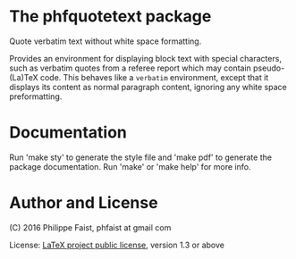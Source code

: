 # The phfquotetext package

Quote verbatim text without white space formatting.

Provides an environment for displaying block text with special characters, such
as verbatim quotes from a referee report which may contain pseudo-(La)TeX code.
This behaves like a `verbatim` environment, except that it displays its content
as normal paragraph content, ignoring any white space preformatting.


# Documentation

Run 'make sty' to generate the style file and 'make pdf' to generate the package
documentation. Run 'make' or 'make help' for more info.


# Author and License

(C) 2016 Philippe Faist, phfaist at gmail com

License: [LaTeX project public license](http://www.ctan.org/license/lppl1.3),
version 1.3 or above
